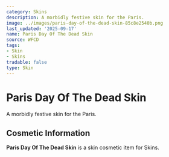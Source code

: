 ```yaml
---
category: Skins
description: A morbidly festive skin for the Paris.
image: ../images/paris-day-of-the-dead-skin-85c8e2540b.png
last_updated: '2025-09-17'
name: Paris Day Of The Dead Skin
source: WFCD
tags:
- Skin
- Skins
tradable: false
type: Skin
---
```


# Paris Day Of The Dead Skin

A morbidly festive skin for the Paris.

## Cosmetic Information

**Paris Day Of The Dead Skin** is a skin cosmetic item for Skins.

